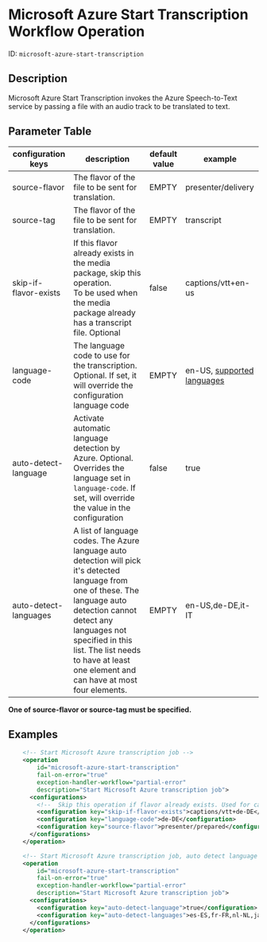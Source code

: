 Microsoft Azure Start Transcription Workflow Operation
======================================================

ID: `microsoft-azure-start-transcription`

Description
-----------

Microsoft Azure Start Transcription invokes the Azure Speech-to-Text service by passing a file with an audio track
to be translated to text.

Parameter Table
---------------

|configuration keys|description|default value|example|
|------------------|-------|-----------|-------------|
|source-flavor|The flavor of the file to be sent for translation.|EMPTY|presenter/delivery|
|source-tag|The flavor of the file to be sent for translation.|EMPTY|transcript|
|skip-if-flavor-exists|If this flavor already exists in the media package, skip this operation.<br/>To be used when the media package already has a transcript file. Optional|false|captions/vtt+en-us|
|language-code|The language code to use for the transcription. Optional. If set, it will override the configuration language code|EMPTY|en-US, [supported languages](https://docs.microsoft.com/de-de/azure/cognitive-services/speech-service/language-support?tabs=speechtotext#speech-to-text)|
|auto-detect-language|Activate automatic language detection by Azure. Optional. Overrides the language set in `language-code`. If set, will override the value in the configuration|false|true
|auto-detect-languages|A list of language codes. The Azure language auto detection will pick it's detected language from one of these. The language auto detection cannot detect any languages not specified in this list. The list needs to have at least one element and can have at most four elements.|EMPTY|en-US,de-DE,it-IT

**One of source-flavor or source-tag must be specified.**

Examples
--------

```xml
    <!-- Start Microsoft Azure transcription job -->
    <operation
        id="microsoft-azure-start-transcription"
        fail-on-error="true"
        exception-handler-workflow="partial-error"
        description="Start Microsoft Azure transcription job">
      <configurations>
        <!--  Skip this operation if flavor already exists. Used for cases when mediapackage already has captions. -->
        <configuration key="skip-if-flavor-exists">captions/vtt+de-DE</configuration>
        <configuration key="language-code">de-DE</configuration>
        <configuration key="source-flavor">presenter/prepared</configuration>
      </configurations>
    </operation>
```

```xml
    <!-- Start Microsoft Azure transcription job, auto detect language -->
    <operation
        id="microsoft-azure-start-transcription"
        fail-on-error="true"
        exception-handler-workflow="partial-error"
        description="Start Microsoft Azure transcription job">
      <configurations>
        <configuration key="auto-detect-language">true</configuration>
        <configuration key="auto-detect-languages">es-ES,fr-FR,nl-NL,ja-JP</configuration>
      </configurations>
    </operation>
```
